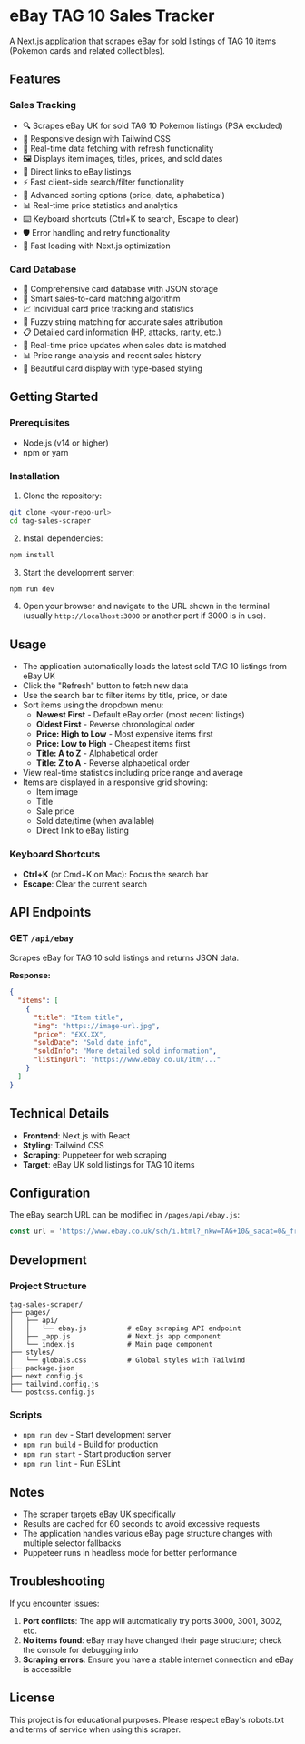# eBay TAG 10 Sales Tracker

A Next.js application that scrapes eBay for sold listings of TAG 10 items (Pokemon cards and related collectibles).

## Features

### Sales Tracking
- 🔍 Scrapes eBay UK for sold TAG 10 Pokemon listings (PSA excluded)
- 📱 Responsive design with Tailwind CSS
- 🔄 Real-time data fetching with refresh functionality
- 🖼️ Displays item images, titles, prices, and sold dates
- 🔗 Direct links to eBay listings
- ⚡ Fast client-side search/filter functionality
- 🔄 Advanced sorting options (price, date, alphabetical)
- 📊 Real-time price statistics and analytics
- ⌨️ Keyboard shortcuts (Ctrl+K to search, Escape to clear)
- 🛡️ Error handling and retry functionality
- 💨 Fast loading with Next.js optimization

### Card Database
- 🎴 Comprehensive card database with JSON storage
- 🔗 Smart sales-to-card matching algorithm
- 📈 Individual card price tracking and statistics
- 🎯 Fuzzy string matching for accurate sales attribution
- 📋 Detailed card information (HP, attacks, rarity, etc.)
- 🔄 Real-time price updates when sales data is matched
- 📊 Price range analysis and recent sales history
- 🎨 Beautiful card display with type-based styling

## Getting Started

### Prerequisites

- Node.js (v14 or higher)
- npm or yarn

### Installation

1. Clone the repository:
```bash
git clone <your-repo-url>
cd tag-sales-scraper
```

2. Install dependencies:
```bash
npm install
```

3. Start the development server:
```bash
npm run dev
```

4. Open your browser and navigate to the URL shown in the terminal (usually `http://localhost:3000` or another port if 3000 is in use).

## Usage

- The application automatically loads the latest sold TAG 10 listings from eBay UK
- Click the "Refresh" button to fetch new data
- Use the search bar to filter items by title, price, or date
- Sort items using the dropdown menu:
  - **Newest First** - Default eBay order (most recent listings)
  - **Oldest First** - Reverse chronological order
  - **Price: High to Low** - Most expensive items first
  - **Price: Low to High** - Cheapest items first
  - **Title: A to Z** - Alphabetical order
  - **Title: Z to A** - Reverse alphabetical order
- View real-time statistics including price range and average
- Items are displayed in a responsive grid showing:
  - Item image
  - Title
  - Sale price
  - Sold date/time (when available)
  - Direct link to eBay listing

### Keyboard Shortcuts

- **Ctrl+K** (or Cmd+K on Mac): Focus the search bar
- **Escape**: Clear the current search

## API Endpoints

### GET `/api/ebay`

Scrapes eBay for TAG 10 sold listings and returns JSON data.

**Response:**
```json
{
  "items": [
    {
      "title": "Item title",
      "img": "https://image-url.jpg",
      "price": "£XX.XX",
      "soldDate": "Sold date info",
      "soldInfo": "More detailed sold information",
      "listingUrl": "https://www.ebay.co.uk/itm/..."
    }
  ]
}
```

## Technical Details

- **Frontend**: Next.js with React
- **Styling**: Tailwind CSS
- **Scraping**: Puppeteer for web scraping
- **Target**: eBay UK sold listings for TAG 10 items

## Configuration

The eBay search URL can be modified in `/pages/api/ebay.js`:

```javascript
const url = 'https://www.ebay.co.uk/sch/i.html?_nkw=TAG+10&_sacat=0&_from=R40&LH_PrefLoc=2&rt=nc&LH_Sold=1&LH_Complete=1';
```

## Development

### Project Structure

```
tag-sales-scraper/
├── pages/
│   ├── api/
│   │   └── ebay.js          # eBay scraping API endpoint
│   ├── _app.js              # Next.js app component
│   └── index.js             # Main page component
├── styles/
│   └── globals.css          # Global styles with Tailwind
├── package.json
├── next.config.js
├── tailwind.config.js
└── postcss.config.js
```

### Scripts

- `npm run dev` - Start development server
- `npm run build` - Build for production
- `npm run start` - Start production server
- `npm run lint` - Run ESLint

## Notes

- The scraper targets eBay UK specifically
- Results are cached for 60 seconds to avoid excessive requests
- The application handles various eBay page structure changes with multiple selector fallbacks
- Puppeteer runs in headless mode for better performance

## Troubleshooting

If you encounter issues:

1. **Port conflicts**: The app will automatically try ports 3000, 3001, 3002, etc.
2. **No items found**: eBay may have changed their page structure; check the console for debugging info
3. **Scraping errors**: Ensure you have a stable internet connection and eBay is accessible

## License

This project is for educational purposes. Please respect eBay's robots.txt and terms of service when using this scraper. 